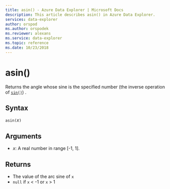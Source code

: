 ```yaml
---
title: asin() - Azure Data Explorer | Microsoft Docs
description: This article describes asin() in Azure Data Explorer.
services: data-explorer
author: orspod
ms.author: orspodek
ms.reviewer: alexans
ms.service: data-explorer
ms.topic: reference
ms.date: 10/23/2018
---
```

# asin()

Returns the angle whose sine is the specified number (the inverse operation of [`sin()`](sinfunction.md)) .

## Syntax

`asin(`*x*`)`

## Arguments

* *x*: A real number in range [-1, 1].

## Returns

* The value of the arc sine of `x`
* `null` if `x` < -1 or `x` > 1